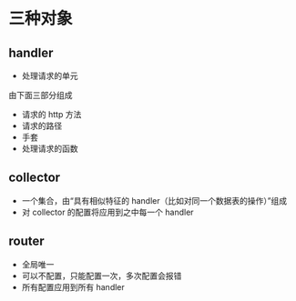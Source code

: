 # 三种对象

## handler
+ 处理请求的单元

由下面三部分组成
+ 请求的 http 方法
+ 请求的路径
+ 手套
+ 处理请求的函数

## collector
+ 一个集合，由“具有相似特征的 handler（比如对同一个数据表的操作）”组成
+ 对 collector 的配置将应用到之中每一个 handler

## router
+ 全局唯一
+ 可以不配置，只能配置一次，多次配置会报错
+ 所有配置应用到所有 handler
